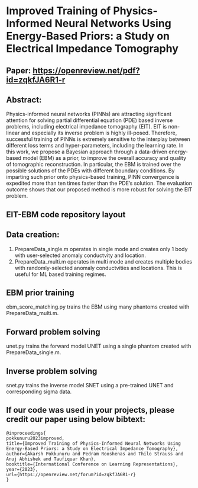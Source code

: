 # Improved Training of Physics-Informed Neural Networks Using Energy-Based Priors: a Study on Electrical Impedance Tomography

## Paper: https://openreview.net/pdf?id=zqkfJA6R1-r

## Abstract:
Physics-informed neural networks (PINNs) are attracting significant attention for solving partial differential equation (PDE) based inverse problems, including electrical impedance tomography (EIT). EIT is non-linear and especially its inverse problem is highly ill-posed. Therefore, successful training of PINNs is extremely sensitive to the interplay between different loss terms and hyper-parameters, including the learning rate. In this work, we propose a Bayesian approach through a data-driven energy-based model (EBM) as a prior, to improve the overall accuracy and quality of tomographic reconstruction. In particular, the EBM is trained over the possible solutions of the PDEs with different boundary conditions. By imparting such prior onto physics-based training, PINN convergence is expedited more than ten times faster than the PDE’s solution. The evaluation outcome shows that our proposed method is more robust for solving the EIT problem.

## EIT-EBM code repository layout

## Data creation:
1. PrepareData_single.m operates in single mode and creates only 1 body with user-selected anomaly conductvity and location.
2. PrepareData_multi.m operates in multi mode and creates multiple bodies with randomly-selected anomaly conductvities and locations. This is useful for ML based training regimes.

## EBM prior training
ebm_score_matching.py trains the EBM using many phantoms created with PrepareData_multi.m.

## Forward problem solving
unet.py trains the forward model UNET using a single phantom created with PrepareData_single.m.

## Inverse problem solving
snet.py trains the inverse model SNET using a pre-trained UNET and corresponding sigma data.

## If our code was used in your projects, please credit our paper using below bibtext:

```
@inproceedings{
pokkunuru2023improved,
title={Improved Training of Physics-Informed Neural Networks Using Energy-Based Priors: a Study on Electrical Impedance Tomography},
author={Akarsh Pokkunuru and Pedram Rooshenas and Thilo Strauss and Anuj Abhishek and Taufiquar Khan},
booktitle={International Conference on Learning Representations},
year={2023},
url={https://openreview.net/forum?id=zqkfJA6R1-r}
}
```
